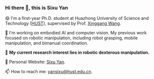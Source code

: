 ### Hi there 👋, this is Sixu Yan

😄 I'm a first-year Ph.D. student at Huazhong University of Science and Technology ([HUST](https://www.hust.edu.cn/)), supervised by Prof. [Xinggang Wang](https://xwcv.github.io/).

🔭 I'm working on embodied AI and computer vision. My previous work focused on robotic manipulation, including robot grasping, mobile manipulation, and bimanual coordination. 

🌱 **My current research interest lies in robotic dexterous manipulation.**

📄 Personal Website: [Sixu Yan](https://sixuyan.github.io/).

📫 How to reach me: yansixu@hust.edu.cn. 

<!--
**SixuYan/SixuYan** is a ✨ _special_ ✨ repository because its `README.md` (this file) appears on your GitHub profile.

Here are some ideas to get you started:

- 🔭 I’m currently working on ...
- 🌱 I’m currently learning ...
- 👯 I’m looking to collaborate on ...
- 🤔 I’m looking for help with ...
- 💬 Ask me about ...
- 📫 How to reach me: ...
- 😄 Pronouns: ...
- ⚡ Fun fact: ...
-->

